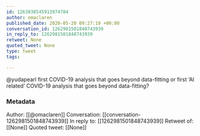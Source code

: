 ```yaml
---
id: 1263038545913974784
author: omaclaren
published_date: 2020-05-20 09:27:10 +00:00
conversation_id: 1262981501848743939
in_reply_to: 1262981501848743939
retweet: None
quoted_tweet: None
type: tweet
tags:

---
```


@yudapearl first COVID-19 analysis that goes beyond data-fitting or first ‘AI related’ COVID-19 analysis that goes beyond data-fitting?

### Metadata

Author: [[@omaclaren]]
Conversation: [[conversation-1262981501848743939]]
In reply to: [[1262981501848743939]]
Retweet of: [[None]]
Quoted tweet: [[None]]
